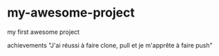 # my-awesome-project
my first awesome project


achievements 
"J'ai réussi à faire clone, pull et je m'apprête à faire push"
